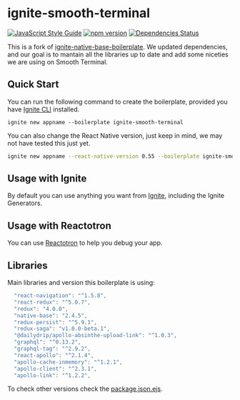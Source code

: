 # ignite-smooth-terminal

[![JavaScript Style Guide](https://img.shields.io/badge/code_style-standard-brightgreen.svg)](https://standardjs.com)
[![npm version](https://badge.fury.io/js/ignite-smooth-terminal.svg)](https://www.npmjs.com/package/ignite-smooth-terminal)
[![Dependencies
Status](https://david-dm.org/dailydrip/ignite-smooth-terminal.svg)](https://david-dm.org/dailydrip/ignite-smooth-terminal)



This is a fork of
[ignite-native-base-boilerplate](https://github.com/GeekyAnts/ignite-native-base-boilerplate).
We updated dependencies, and our goal is to mantain all the libraries up to date
and add some niceties we are using on Smooth Terminal.

## Quick Start

You can run the following command to create the boilerplate, provided you have [Ignite CLI](https://github.com/infinitered/ignite) installed.

```
ignite new appname --boilerplate ignite-smooth-terminal
```

You can also change the React Native version, just keep in mind, we may not have tested this just yet.

```sh
ignite new appname --react-native-version 0.55 --boilerplate ignite-smooth-terminal
```

## Usage with Ignite

By default you can use anything you want from
[Ignite](https://infinite.red/ignite/), including the Ignite Generators.


## Usage with Reactotron

You can use [Reactotron](https://github.com/infinitered/reactotron) to help you
debug your app.

## Libraries

Main libraries and version this boilerplate is using:

```javascript
  "react-navigation": "^1.5.8",
  "react-redux": "^5.0.7",
  "redux": "4.0.0",
  "native-base": "2.4.5",
  "redux-persist": "^5.9.1",
  "redux-saga": "v1.0.0-beta.1",
  "@dailydrip/apollo-absinthe-upload-link": "^1.0.3",
  "graphql": "^0.13.2",
  "graphql-tag": "^2.9.2",
  "react-apollo": "^2.1.4",
  "apollo-cache-inmemory": "^1.2.1",
  "apollo-client": "^2.3.1",
  "apollo-link": "^1.2.2",
```

To check other versions check the
[package.json.ejs](./boilerplate/package.json.ejs).
